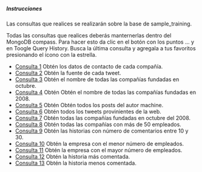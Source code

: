 ##### Instrucciones

Las consultas que realices se realizarán sobre la base de sample_training.

Todas las consultas que realices deberás manternerlas dentro del MongoDB compass. Para hacer esto da clic en el botón con los puntos ... y en Toogle Query History. Busca la última consulta y agregala a tus favoritos presionando el ícono con la estrella.

* [Consulta 1](.\Query01.json) Obtén los datos de contacto de cada compañía.
* [Consulta 2](.\Query02.json) Obtén la fuente de cada tweet.
* [Consulta 3](.\Query03.json) Obtén el nombre de todas las compañías fundadas en octubre.
* [Consulta 4](.\Query04.json) Obtén Obtén el nombre de todas las compañías fundadas en 2008.
* [Consulta 5](.\Query05.json) Obtén Obtén todos los posts del autor machine.
* [Consulta 6](.\Query06.json) Obtén todos los tweets provinientes de la web.
* [Consulta 7](.\Query07.json) Obtén todas las compañías fundadas en octubre del 2008.
* [Consulta 8](.\Query08.json) Obtén todas las compañías con más de 50 empleados.
* [Consulta 9](.\Query09.json) Obtén las historias con número de comentarios entre 10 y 30.
* [Consulta 10](.\Query10.json) Obtén la empresa con el menor número de empleados.
* [Consulta 11](.\Query11.json) Obtén la empresa con el mayor número de empleados.
* [Consulta 12](.\Query12.json) Obtén la historia más comentada.
* [Consulta 13](.\Query13.json) Obtén la historia menos comentada.
